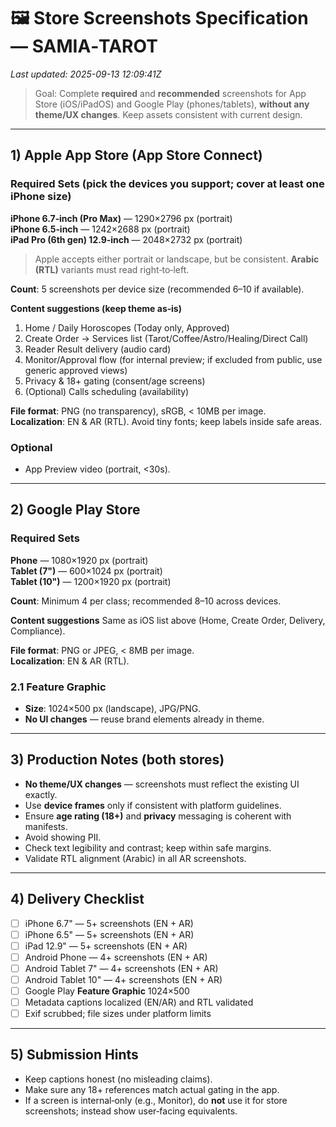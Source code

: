 # 🖼️ Store Screenshots Specification — SAMIA‑TAROT
_Last updated: 2025-09-13 12:09:41Z_

> Goal: Complete **required** and **recommended** screenshots for App Store (iOS/iPadOS) and Google Play (phones/tablets), **without any theme/UX changes**. Keep assets consistent with current design.

---

## 1) Apple App Store (App Store Connect)

### Required Sets (pick the devices you support; cover at least one iPhone size)
**iPhone 6.7‑inch (Pro Max)** — 1290×2796 px (portrait)  
**iPhone 6.5‑inch** — 1242×2688 px (portrait)  
**iPad Pro (6th gen) 12.9‑inch** — 2048×2732 px (portrait)

> Apple accepts either portrait or landscape, but be consistent. **Arabic (RTL)** variants must read right‑to‑left.

**Count**: 5 screenshots per device size (recommended 6–10 if available).

**Content suggestions (keep theme as‑is)**
1. Home / Daily Horoscopes (Today only, Approved)  
2. Create Order → Services list (Tarot/Coffee/Astro/Healing/Direct Call)  
3. Reader Result delivery (audio card)  
4. Monitor/Approval flow (for internal preview; if excluded from public, use generic approved views)  
5. Privacy & 18+ gating (consent/age screens)  
6. (Optional) Calls scheduling (availability)  

**File format**: PNG (no transparency), sRGB, < 10MB per image.  
**Localization**: EN & AR (RTL). Avoid tiny fonts; keep labels inside safe areas.

### Optional
- App Preview video (portrait, <30s).

---

## 2) Google Play Store

### Required Sets
**Phone** — 1080×1920 px (portrait)  
**Tablet (7")** — 600×1024 px (portrait)  
**Tablet (10")** — 1200×1920 px (portrait)

**Count**: Minimum 4 per class; recommended 8–10 across devices.

**Content suggestions**
Same as iOS list above (Home, Create Order, Delivery, Compliance).

**File format**: PNG or JPEG, < 8MB per image.  
**Localization**: EN & AR (RTL).

### 2.1 Feature Graphic
- **Size**: 1024×500 px (landscape), JPG/PNG.  
- **No UI changes** — reuse brand elements already in theme.

---

## 3) Production Notes (both stores)
- **No theme/UX changes** — screenshots must reflect the existing UI exactly.  
- Use **device frames** only if consistent with platform guidelines.  
- Ensure **age rating (18+)** and **privacy** messaging is coherent with manifests.  
- Avoid showing PII.  
- Check text legibility and contrast; keep within safe margins.  
- Validate RTL alignment (Arabic) in all AR screenshots.

---

## 4) Delivery Checklist
- [ ] iPhone 6.7" — 5+ screenshots (EN + AR)  
- [ ] iPhone 6.5" — 5+ screenshots (EN + AR)  
- [ ] iPad 12.9" — 5+ screenshots (EN + AR)  
- [ ] Android Phone — 4+ screenshots (EN + AR)  
- [ ] Android Tablet 7" — 4+ screenshots (EN + AR)  
- [ ] Android Tablet 10" — 4+ screenshots (EN + AR)  
- [ ] Google Play **Feature Graphic** 1024×500  
- [ ] Metadata captions localized (EN/AR) and RTL validated  
- [ ] Exif scrubbed; file sizes under platform limits

---

## 5) Submission Hints
- Keep captions honest (no misleading claims).  
- Make sure any 18+ references match actual gating in the app.  
- If a screen is internal‑only (e.g., Monitor), do **not** use it for store screenshots; instead show user‑facing equivalents.

